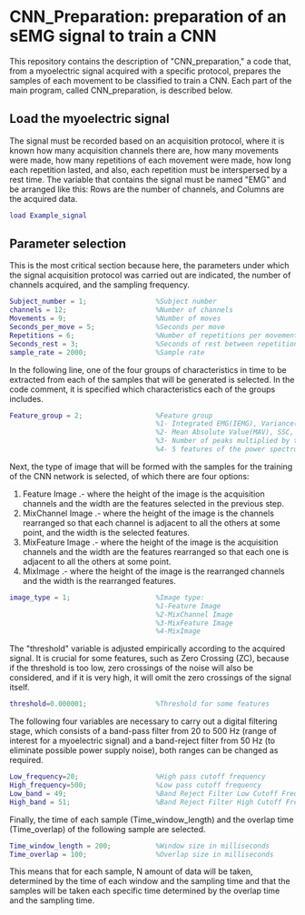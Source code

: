 # CNN_Preparation: preparation of an sEMG signal to train a CNN 

This repository contains the description of "CNN_preparation," a code that, from a myoelectric signal acquired with a specific protocol, prepares the samples of each movement to be classified to train a CNN. Each part of the main program, called CNN_preparation, is described below.

##  Load the myoelectric signal 
The signal must be recorded based on an acquisition protocol, where it is known how many acquisition channels there are, how many movements were made, how many repetitions of each movement were made, how long each repetition lasted, and also, each repetition must be interspersed by a rest time. The variable that contains the signal must be named "EMG" and be arranged like this: Rows are the number of channels, and Columns are the acquired data.


```matlab
load Example_signal 
```
## Parameter selection 

This is the most critical section because here, the parameters under which the signal acquisition protocol was carried out are indicated, the number of channels acquired, and the sampling frequency.

```matlab
Subject_number = 1;                 %Subject number 
channels = 12;                      %Number of channels
Movements = 9;                      %Number of moves
Seconds_per_move = 5;               %Seconds per move
Repetitions = 6;                    %Number of repetitions per movement
Seconds_rest = 3;                   %Seconds of rest between repetitions
sample_rate = 2000;                 %Sample rate
```

In the following line, one of the four groups of characteristics in time to be extracted from each of the samples that will be generated is selected. In the code comment, it is specified which characteristics each of the groups includes.

```matlab
Feature_group = 2;                  %Feature group
                                    %1- Integrated EMG(IEMG), Variance(VAR), Willison Amplitude(WAMP), Waveform Length(WL), Slope Sign Change(SSC) and Zero Crossing(ZC) 
                                    %2- Mean Absolute Value(MAV), SSC, WL, VAR, WAMP, ZC and four coefficients of the autoregression model (AR) 
                                    %3- Number of peaks multiplied by the signal power (MPP) and the zero crossings multiplied by the signal power (MZP)
                                    %4- 5 features of the power spectrum in the time domain
```

Next, the type of image that will be formed with the samples for the training of the CNN network is selected, of which there are four options: 
1. Feature Image .- where the height of the image is the acquisition channels and the width are the features selected in the previous step. 
2. MixChannel Image .- where the height of the image is the channels rearranged so that each channel is adjacent to all the others at some point, and the width is the selected features. 
3. MixFeature Image .- where the height of the image is the acquisition channels and the width are the features rearranged so that each one is adjacent to all the others at some point. 
4. MixImage .- where the height of the image is the rearranged channels and the width is the rearranged features.

```matlab
image_type = 1;                     %Image type: 
                                    %1-Feature Image
                                    %2-MixChannel Image
                                    %3-MixFeature Image
                                    %4-MixImage
```
The "threshold" variable is adjusted empirically according to the acquired signal. It is crucial for some features, such as Zero Crossing (ZC), because if the threshold is too low, zero crossings of the noise will also be considered, and if it is very high, it will omit the zero crossings of the signal itself.

```matlab
threshold=0.000001;                 %Threshold for some features
```
The following four variables are necessary to carry out a digital filtering stage, which consists of a band-pass filter from 20 to 500 Hz (range of interest for a myoelectric signal) and a band-reject filter from 50 Hz (to eliminate possible power supply noise), both ranges can be changed as required.

```matlab
Low_frequency=20;                   %High pass cutoff frequency
High_frequency=500;                 %Low pass cutoff frequency
Low_band = 49;                      %Band Reject Filter Low Cutoff Frequency
High_band = 51;                     %Band Reject Filter High Cutoff Frequency
```
Finally, the time of each sample (Time_window_length) and the overlap time (Time_overlap) of the following sample are selected.

```matlab
Time_window_length = 200;           %Window size in milliseconds
Time_overlap = 100;                 %Overlap size in milliseconds
```

This means that for each sample, N amount of data will be taken, determined by the time of each window and the sampling time and that the samples will be taken each specific time determined by the overlap time and the sampling time.

